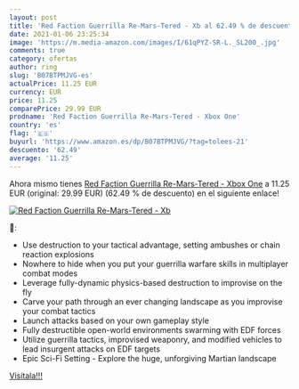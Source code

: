 ```yaml
---
layout: post
title: 'Red Faction Guerrilla Re-Mars-Tered - Xb al 62.49 % de descuento'
date: 2021-01-06 23:25:34
image: 'https://m.media-amazon.com/images/I/61qPYZ-SR-L._SL200_.jpg'
comments: true
category: ofertas
author: ring
slug: 'B07BTPMJVG-es'
actualPrice: 11.25 EUR
currency: EUR
price: 11.25
comparePrice: 29.99 EUR
prodname: 'Red Faction Guerrilla Re-Mars-Tered - Xbox One'
country: 'es'
flag: '🇪🇸'
buyurl: 'https://www.amazon.es/dp/B07BTPMJVG/?tag=tolees-21'
descuento: '62.49'
average: '11.25'
---
```


Ahora mismo tienes [Red Faction Guerrilla Re-Mars-Tered - Xbox One](https://www.amazon.es/dp/B07BTPMJVG/?tag=tolees-21) a 11.25 EUR (original: 29.99 EUR) (62.49 %  de descuento) en el siguiente enlace!

[![Red Faction Guerrilla Re-Mars-Tered - Xb](https://m.media-amazon.com/images/I/61qPYZ-SR-L._SL200_.jpg)](https://www.amazon.es/dp/B07BTPMJVG/?tag=tolees-21)

🔎:

- Use destruction to your tactical advantage, setting ambushes or chain reaction explosions
- Nowhere to hide when you put your guerrilla warfare skills in multiplayer combat modes
- Leverage fully-dynamic physics-based destruction to improvise on the fly
- Carve your path through an ever changing landscape as you improvise your combat tactics
- Launch attacks based on your own gameplay style
- Fully destructible open-world environments swarming with EDF forces
- Utilize guerrilla tactics, improvised weaponry, and modified vehicles to lead insurgent attacks on EDF targets
- Epic Sci-Fi Setting - Explore the huge, unforgiving Martian landscape

[Visítala!!!](https://www.amazon.es/dp/B07BTPMJVG/?tag=tolees-21)
